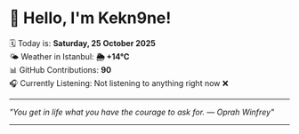 # 👋 Hello, I'm Kekn9ne!

🗓️ Today is: **Saturday, 25 October 2025**  
🌤️ Weather in Istanbul: **🌦   +14°C**  
📊 GitHub Contributions: **90**  
🎧 Currently Listening: Not listening to anything right now ❌

---

_"You get in life what you have the courage to ask for. — *Oprah Winfrey*"_

---
